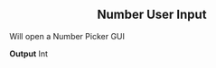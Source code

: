 <h2 style="text-align:center;"> Number User Input</h2>

Will open a Number Picker GUI
<br>

**Output**
Int

<br>
